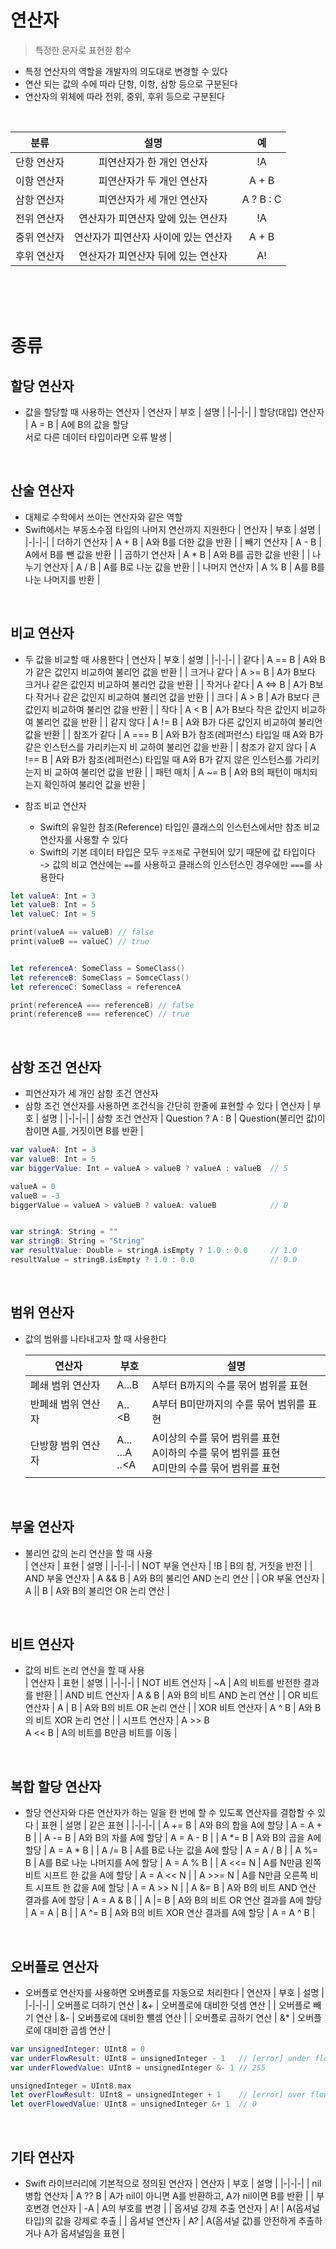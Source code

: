 # 연산자
> 특정한 문자로 표현한 함수
- 특정 연산자의 역할을 개발자의 의도대로 변경할 수 있다
- 연산 되는 값의 수에 따라 단항, 이항, 삼항 등으로 구분된다
- 연산자의 위체에 따라 전위, 중위, 후위 등으로 구분된다
<br>

| 분류 | 설명 | 예 |
|:-:|:-:|:-:|
| 단항 연산자 | 피연산자가 한 개인 연산자 | !A |
| 이항 연산자 | 피연산자가 두 개인 연산자 | A + B |
| 삼항 연산자 | 피연산자가 세 개인 연산자 | A ? B : C |
| 전위 연산자 | 연산자가 피연산자 앞에 있는 연산자 | !A |
| 중위 연산자 | 연산자가 피연산자 사이에 있는 연산자 | A + B |
| 후위 연산자 | 연산자가 피연산자 뒤에 있는 연산자 | A! |
<br><br><br>

# 종류
## 할당 연산자
- 값을 할당할 때 사용하는 연산자
  | 연산자 | 부호 | 설명 |
  |-|-|-|
  | 할당(대입) 연산자 | A = B | A에 B의 값을 할당<br>서로 다른 데이터 타입이라면 오류 발생 |
<br>

## 산술 연산자
- 대체로 수학에서 쓰이는 연산자와 같은 역할
- Swift에서는 부동소수점 타입의 나머지 연산까지 지원한다
  | 연산자 | 부호 | 설명 |
  |-|-|-|
  | 더하기 연산자 | A + B | A와 B를 더한 값을 반환 |
  | 빼기 연산자 | A - B | A에서 B를 뺀 값을 반환 |
  | 곱하기 연산자 | A * B | A와 B를 곱한 값을 반환 |
  | 나누기 연산자 | A / B | A를 B로 나눈 값을 반환 |
  | 나머지 연산자 | A % B | A를 B를 나눈 나머지를 반환 |
<br>

## 비교 연산자
- 두 값을 비교할 때 사용한다
  | 연산자 | 부호 | 설명 |
  |-|-|-|
  | 같다      | A == B  | A와 B가 같은 값인지 비교하여 불리언 값을 반환 |
  | 크거나 같다 | A >= B  | A가 B보다 크거나 같은 값인지 비교하여 불리언 값을 반환 |
  | 작거나 같다 | A <=> B | A가 B보다 작거나 같은 값인지 비교하여 불리언 값을 반환 |
  | 크다      | A > B   | A가 B보다 큰 값인지 비교하여 불리언 값을 반환 |
  | 작다      | A < B   | A가 B보다 작은 값인지 비교하여 불리언 값을 반환 |
  | 같지 않다  | A != B  | A와 B가 다른 값인지 비교하여 불리언 값을 반환 |
  | 참조가 같다 | A === B | A와 B가 참조(레퍼런스) 타입일 때 A와 B가 같은 인스턴스를 가리키는지 비 교하여 불리언 값을 반환 |
  | 참조가 같지 않다 | A !== B | A와 B가 참조(레퍼런스) 타입일 때 A와 B가 같지 않은 인스턴스를 가리키는지 비 교하여 불리언 값을 반환 |
  | 패턴 매치 | A ~= B | A와 B의 패턴이 매치되는지 확인하여 불리언 값을 반환 |

- 참조 비교 연산자
  - Swift의 유일한 참조(Reference) 타입인 클래스의 인스턴스에서만 참조 비교 연산자를 사용할 수 있다
  - Swift의 기본 데이터 타입은 모두 `구조체`로 구현되어 있기 때문에 값 타입이다  
    -> 값의 비교 연산에는 `==`를 사용하고 클래스의 인스턴스인 경우에만 `===`를 사용한다

```swift
let valueA: Int = 3
let valueB: Int = 5
let valueC: Int = 5

print(valueA == valueB) // false
print(valueB == valueC) // true


let referenceA: SomeClass = SomeClass()
let referenceB: SomeClass = SomceClass()
let referenceC: SomeClass = referenceA

print(referenceA === referenceB) // false
print(referenceB === referenceC) // true
```
<br>

## 삼항 조건 연산자
- 피연산자가 세 개인 삼항 조건 연산자
- 삼항 조건 연산자를 사용하면 조건식을 간단히 한줄에 표현할 수 있다
  | 연산자 | 부호 | 설명 |
  |-|-|-|
  | 삼항 조건 연산자 | Question ? A : B | Question(불리언 값)이 참이면 A를, 거짓이면 B를 반환 |

```swift
var valueA: Int = 3
var valueB: Int = 5
var biggerValue: Int = valueA > valueB ? valueA : valueB  // 5

valueA = 0
valueB = -3
biggerValue = valueA > valueB ? valueA: valueB            // 0


var stringA: String = ""
var stringB: String = "String"
var resultValue: Double = stringA.isEmpty ? 1.0 : 0.0     // 1.0
resultValue = stringB.isEmpty ? 1.0 : 0.0                 // 0.0
```
<br>

## 범위 연산자
- 값의 범위를 나타내고자 할 때 사용한다

  | 연산자 | 부호 | 설명 |
  |-|-|-|
  | 폐쇄 범위 연산자 | A...B | A부터 B까지의 수를 묶어 범위를 표현 |
  | 반폐쇄 범위 연산자 | A..<B | A부터 B미만까지의 수를 묶어 범위를 표현 |
  | 단방향 범위 연산자 | A...<br> ...A<br> ..<A | A이상의 수를 묶어 범위를 표현<br> A이하의 수를 묶어 범위를 표현<br> A미만의 수를 묶어 범위를 표현 |
<br>

## 부울 연산자
- 불리언 값의 논리 연산을 할 때 사용  
  | 연산자 | 표현 | 설명 |
  |-|-|-|
  | NOT 부울 연산자 | !B | B의 참, 거짓을 반전 |
  | AND 부울 연산자 | A && B | A와 B의 불리언 AND 논리 연산 |
  | OR 부울 연산자 | A || B | A와 B의 불리언 OR 논리 연산 |
<br>

## 비트 연산자
- 값의 비트 논리 연산을 할 때 사용  
  | 연산자 | 표현 | 설명 |
  |-|-|-|
  | NOT 비트 연산자 | ~A | A의 비트를 반전한 결과를 반환 |
  | AND 비트 연산자 | A & B | A와 B의 비트 AND 논리 연산 |
  | OR 비트 연산자 | A | B | A와 B의 비트 OR 논리 연산 |
  | XOR 비트 연산자 | A ^ B | A와 B의 비트 XOR 논리 연산 |
  | 시프트 연산자 | A >> B<br> A << B | A의 비트를 B만큼 비트를 이동 |
<br>

## 복합 할당 연산자
- 할당 연산자와 다른 연산자가 하는 일을 한 번에 할 수 있도록 연산자를 결합할 수 있다
  | 표현 | 설명 | 같은 표현 |
  |-|-|-|
  | A += B | A와 B의 합을 A에 할당 | A = A + B |
  | A -= B | A와 B의 차를 A에 할당 | A = A - B |
  | A *= B | A와 B의 곱을 A에 할당 | A = A * B |
  | A /= B | A를 B로 나눈 값을 A에 할당 | A = A / B |
  | A %= B | A를 B로 나눈 나머지를 A에 할당 | A = A % B |
  | A <<= N | A를 N만큼 왼쪽 비트 시프트 한 값을 A에 할당 | A = A << N |
  | A >>= N | A를 N만큼 오른쪽 비트 시프트 한 값을 A에 할당 | A = A >> N |
  | A &= B | A와 B의 비트 AND 연산 결과를 A에 할당 | A = A & B |
  | A |= B | A와 B의 비트 OR 연산 결과를 A에 할당 | A = A | B |
  | A ^= B | A와 B의 비트 XOR 연산 결과를 A에 할당 | A = A ^ B |
<br>

## 오버플로 연산자
- 오버플로 연산자를 사용하면 오버플로를 자동으로 처리한다
  | 연산자 | 부호 | 설명 |
  |-|-|-|
  | 오버플로 더하기 연산 | &+ | 오버플로에 대비한 덧셈 연산 |
  | 오버플로 빼기 연산 | &- | 오버플로에 대비한 뺄셈 연산 |
  | 오버플로 곱하기 연산 | &* | 오버플로에 대비한 곱셈 연산 |

```swift
var unsignedInteger: UInt8 = 0
var underFlowResult: UInt8 = unsignedInteger - 1   // [error] under flow
var underFlowedValue: UInt8 = unsignedInteger &- 1 // 255

unsignedInteger = UInt8.max
let overFlowResult: UInt8 = unsignedInteger + 1    // [error] over flow
let overFlowedValue: UInt8 = unsignedInteger &+ 1  // 0
```
<br>

## 기타 연산자
- Swift 라이브러리에 기본적으로 정의된 연산자
  | 연산자 | 부호 | 설명 |
  |-|-|-|
  | nil 병합 연산자 | A ?? B | A가 nil이 아니면 A를 반환하고, A가 nil이면 B를 반환 |
  | 부호변경 연산자 | -A | A의 부호를 변경 |
  | 옵셔널 강제 추출 연산자 | A! | A(옵셔널 타입)의 값을 강제로 추출 |
  | 옵셔널 연산자 | A? | A(옵셔널 값)를 안전하게 추출하거나 A가 옵셔널임을 표현 |
<br><br><br>